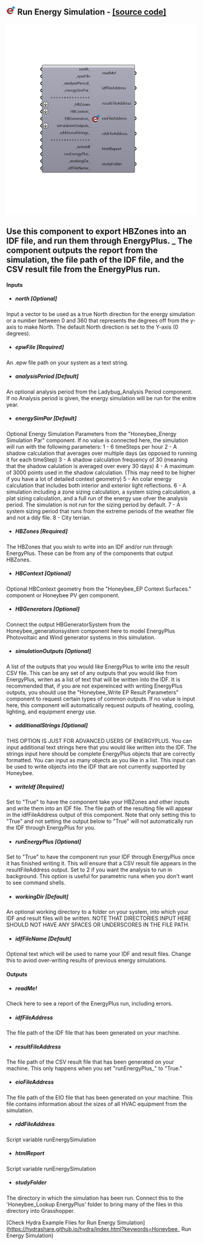 ## ![](../../images/icons/_Run_Energy_Simulation.png)  Run Energy Simulation - [[source code]](https://github.com/ladybug-tools/honeybee-legacy/tree/master/src/Honeybee_%20Run%20Energy%20Simulation.py)

![](../../images/components/_Run_Energy_Simulation.png)

Use this component to export HBZones into an IDF file, and run them through EnergyPlus.
 _
 The component outputs the report from the simulation, the file path of the IDF file, and the CSV result file from the EnergyPlus run.
 -
 

#### Inputs
* ##### north [Optional]
Input a vector to be used as a true North direction for the energy simulation or a number between 0 and 360 that represents the degrees off from the y-axis to make North.  The default North direction is set to the Y-axis (0 degrees).
* ##### epwFile [Required]
An .epw file path on your system as a text string.
* ##### analysisPeriod [Default]
An optional analysis period from the Ladybug_Analysis Period component.  If no Analysis period is given, the energy simulation will be run for the enitre year.
* ##### energySimPar [Default]
Optional Energy Simulation Parameters from the "Honeybee_Energy Simulation Par" component.  If no value is connected here, the simulation will run with the following parameters:
 1 - 6 timeSteps per hour
 2 - A shadow calculation that averages over multiple days (as opposed to running it for each timeStep)
 3 - A shadow calculation frequency of 30 (meaning that the shadow calulation is averaged over every 30 days)
 4 - A maximum of 3000 points used in the shadow calculation. (This may need to be higher if you have a lot of detailed context geometry)
 5 - An colar energy calculation that includes both interior and exterior light reflections.
 6 - A simulation including a zone sizing calculation, a system sizing calculation, a plat sizing calculation, and a full run of the energy use ofver the analysis period.  The simulation is not run for the sizing period by default.
 7 - A system sizing period that runs from the extreme periods of the weather file and not a ddy file.
 8 - City terrian.
* ##### HBZones [Required]
The HBZones that you wish to write into an IDF and/or run through EnergyPlus.  These can be from any of the components that output HBZones.
* ##### HBContext [Optional]
Optional HBContext geometry from the "Honeybee_EP Context Surfaces." component or Honeybee PV gen component.
* ##### HBGenerators [Optional]
Connect the output HBGeneratorSystem from the Honeybee_generationsystem component here to model EnergyPlus Photovoltaic and Wind generator systems in this simulation.
* ##### simulationOutputs [Optional]
A list of the outputs that you would like EnergyPlus to write into the result CSV file.  This can be any set of any outputs that you would like from EnergyPlus, writen as a list of text that will be written into the IDF.  It is recommended that, if you are not expereinced with writing EnergyPlus outputs, you should use the "Honeybee_Write EP Result Parameters" component to request certain types of common outputs.  If no value is input here, this component will automatically request outputs of heating, cooling, lighting, and equipment energy use.
* ##### additionalStrings [Optional]
THIS OPTION IS JUST FOR ADVANCED USERS OF ENERGYPLUS.  You can input additional text strings here that you would like written into the IDF.  The strings input here should be complete EnergyPlus objects that are correctly formatted.  You can input as many objects as you like in a list.  This input can be used to write objects into the IDF that are not currently supported by Honeybee.
* ##### writeIdf [Required]
Set to "True" to have the component take your HBZones and other inputs and write them into an IDF file.  The file path of the resulting file will appear in the idfFileAddress output of this component.  Note that only setting this to "True" and not setting the output below to "True" will not automatically run the IDF through EnergyPlus for you.
* ##### runEnergyPlus [Optional]
Set to "True" to have the component run your IDF through EnergyPlus once it has finished writing it.  This will ensure that a CSV result file appears in the resultFileAddress output. Set to 2 if you want the analysis to run in background. This option is useful for parametric runs when you don't want to see command shells.
* ##### workingDir [Default]
An optional working directory to a folder on your system, into which your IDF and result files will be written.  NOTE THAT DIRECTORIES INPUT HERE SHOULD NOT HAVE ANY SPACES OR UNDERSCORES IN THE FILE PATH.
* ##### idfFileName [Default]
Optional text which will be used to name your IDF and result files.  Change this to aviod over-writing results of previous energy simulations.

#### Outputs
* ##### readMe!
Check here to see a report of the EnergyPlus run, including errors.
* ##### idfFileAddress
The file path of the IDF file that has been generated on your machine.
* ##### resultFileAddress
The file path of the CSV result file that has been generated on your machine.  This only happens when you set "runEnergyPlus_" to "True."
* ##### eioFileAddress
The file path of the EIO file that has been generated on your machine.  This file contains information about the sizes of all HVAC equipment from the simulation.
* ##### rddFileAddress
Script variable runEnergySimulation
* ##### htmlReport
Script variable runEnergySimulation
* ##### studyFolder
The directory in which the simulation has been run.  Connect this to the 'Honeybee_Lookup EnergyPlus' folder to bring many of the files in this directory into Grasshopper.


[Check Hydra Example Files for  Run Energy Simulation](https://hydrashare.github.io/hydra/index.html?keywords=Honeybee_ Run Energy Simulation)